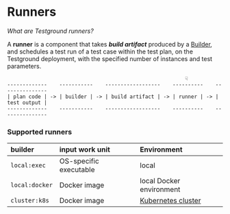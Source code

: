 # Runners

_What are Testground runners?_

A **runner** is a component that takes _**build artifact**_ produced by a [Builder](builders-1.md), and schedules a test run of a test case within the test plan, on the Testground deployment, with the specified number of instances and test parameters.

```text
                                                          ☟
-------------    -----------    ------------------    ----------    ---------------
| plan code | -> | builder | -> | build artifact | -> | runner | -> | test output |
-------------    -----------    ------------------    ----------    ---------------
```

### Supported runners

| builder | input work unit | Environment |
| :--- | :--- | :--- |
| `local:exec` | OS-specific executable | local |
| `local:docker` | Docker image | local Docker environment |
| `cluster:k8s` | Docker image | [Kubernetes cluster](../runner-library/cluster-k8s/how-to-create-a-kubernetes-cluster-for-testground.md) |
